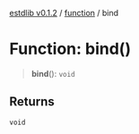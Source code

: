 [estdlib v0.1.2](../wiki/Home) / [function](../wiki/function) / bind

# Function: bind()

> **bind**(): `void`

## Returns

`void`

